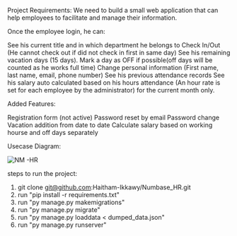 Project Requirements:
We need to build a small web application that can help employees to facilitate and manage their information.

Once the employee login, he can:

See his current title and in which department he belongs to
Check In/Out (He cannot check out if did not check in first in same day)
See his remaining vacation days (15 days).
Mark a day as OFF if possible(off days will be counted as he works full time)
Change personal information (First name, last name, email, phone number)
See his previous attendance records
See his salary auto calculated based on his hours attendance (An hour rate is set for each employee by the administrator) for the current month only.

Added Features:

Registration form (not active)
Password reset by email
Password change
Vacation addition from date to date
Calculate salary based on working hourse and off days separately

Usecase Diagram:

![NM -HR](https://user-images.githubusercontent.com/71630560/102553291-5398e580-40cb-11eb-8866-c9a2965024aa.png)

steps to run the project:

1) git clone git@github.com:Haitham-Ikkawy/Numbase_HR.git
2) run "pip install -r requirements.txt"
3) run "py manage.py makemigrations"
4) run "py manage.py migrate"
5) run "py manage.py loaddata < dumped_data.json"
6) run "py manage.py runserver"





